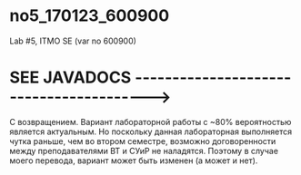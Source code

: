 # no5_170123_600900
Lab #5, ITMO SE (var no 600900)

# SEE JAVADOCS ---------------------------------------->

С возвращением. Вариант лабораторной работы с ~80% вероятностью является актуальным. Но поскольку данная лабораторная выполняется чутка раньше, чем во втором семестре, возможно договоренности между преподавателями ВТ и СУиР не наладятся. Поэтому в случае моего перевода, вариант может быть изменен (а может и нет).
